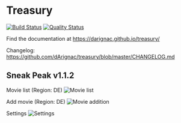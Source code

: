 # Treasury

[![Build Status](https://travis-ci.org/dArignac/treasury.svg?branch=master)](https://travis-ci.org/dArignac/treasury)
[![Quality Status](https://sonarcloud.io/api/project_badges/measure?project=dArignac_treasury&metric=alert_status)](https://sonarcloud.io/dashboard?id=dArignac_treasury)

Find the documentation at https://darignac.github.io/treasury/

Changelog: https://github.com/dArignac/treasury/blob/master/CHANGELOG.md

## Sneak Peak v1.1.2
Movie list (Region: DE)
![Movie list](https://github.com/dArignac/treasury/raw/master/screenshots/treasury-movies-desktop-v1.1.2.png "Movie list, Desktop")

Add movie (Region: DE)
![Movie addition](https://github.com/dArignac/treasury/raw/master/screenshots/treasury-addmovies-desktop-v1.1.2.png "Movie addition, Desktop")

Settings
![Settings](https://github.com/dArignac/treasury/raw/master/screenshots/treasury-settings-v1.1.2.png "Settings, Desktop")